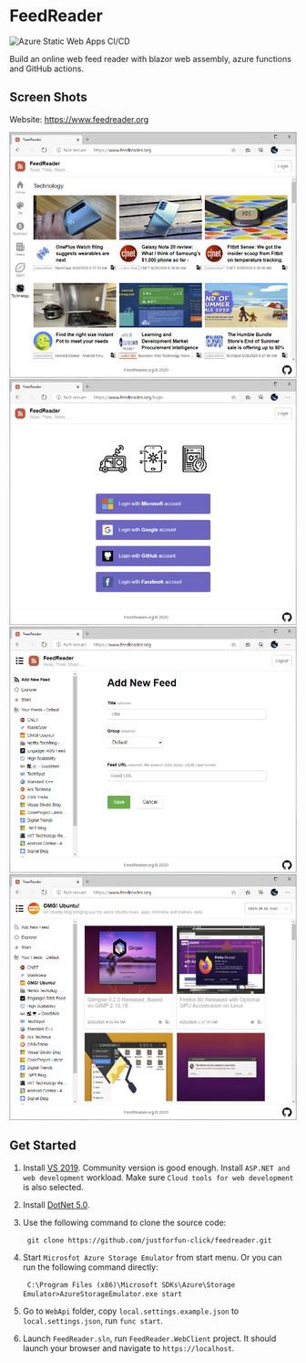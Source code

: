 FeedReader
==

![Azure Static Web Apps CI/CD](https://github.com/justforfun-click/feedreader/workflows/Azure%20Static%20Web%20Apps%20CI/CD/badge.svg)

Build an online web feed reader with blazor web assembly, azure functions and GitHub actions.

## Screen Shots

Website: https://www.feedreader.org

![](screenshots/screen-shot-1.png)
![](screenshots/screen-shot-2.png)
![](screenshots/screen-shot-3.png)
![](screenshots/screen-shot-4.png)

## Get Started

1. Install [VS 2019](https://visualstudio.microsoft.com/vs/). Community version is good enough.
   Install `ASP.NET and web development` workload. Make sure `Cloud tools for web development` is also selected.

1. Install [DotNet 5.0](https://dotnet.microsoft.com/download/dotnet/5.0).

1. Use the following command to clone the source code:

        git clone https://github.com/justforfun-click/feedreader.git

1. Start `Microsfot Azure Storage Emulator` from start menu. Or you can run the following command directly:

        C:\Program Files (x86)\Microsoft SDKs\Azure\Storage Emulator>AzureStorageEmulator.exe start

1. Go to `WebApi` folder, copy `local.settings.example.json` to `local.settings.json`, run `func start`.

1. Launch `FeedReader.sln`, run `FeedReader.WebClient` project. It should launch your
   browser and navigate to `https://localhost`.
